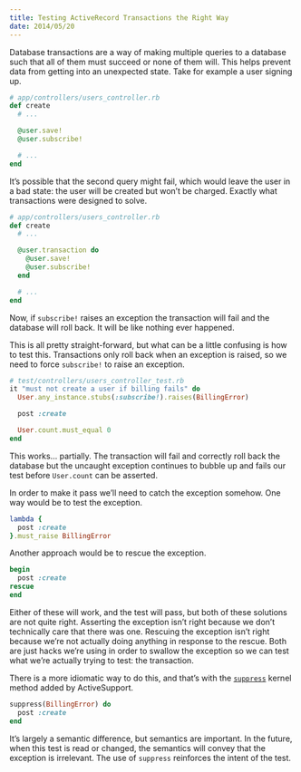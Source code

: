 ```yaml
---
title: Testing ActiveRecord Transactions the Right Way
date: 2014/05/20
---
```


Database transactions are a way of making multiple queries to a database such that all of them must succeed or none of them will. This helps prevent data from getting into an unexpected state. Take for example a user signing up.

```ruby
# app/controllers/users_controller.rb
def create
  # ...

  @user.save!
  @user.subscribe!

  # ...
end
```

It’s possible that the second query might fail, which would leave the user in a bad state: the user will be created but won’t be charged. Exactly what transactions were designed to solve.

```ruby
# app/controllers/users_controller.rb
def create
  # ...

  @user.transaction do
    @user.save!
    @user.subscribe!
  end

  # ...
end
```

Now, if `subscribe!` raises an exception the transaction will fail and the database will roll back. It will be like nothing ever happened.

This is all pretty straight-forward, but what can be a little confusing is how to test this. Transactions only roll back when an exception is raised, so we need to force `subscribe!` to raise an exception.

```ruby
# test/controllers/users_controller_test.rb
it "must not create a user if billing fails" do
  User.any_instance.stubs(:subscribe!).raises(BillingError)

  post :create

  User.count.must_equal 0
end
```

This works… partially. The transaction will fail and correctly roll back the database but the uncaught exception continues to bubble up and fails our test before `User.count` can be asserted.

In order to make it pass we’ll need to catch the exception somehow. One way would be to test the exception.

```ruby
lambda {
  post :create
}.must_raise BillingError
```

Another approach would be to rescue the exception.

```ruby
begin
  post :create
rescue
end
```

Either of these will work, and the test will pass, but both of these solutions are not quite right. Asserting the exception isn’t right because we don’t technically care that there was one. Rescuing the exception isn’t right because we’re not actually doing anything in response to the rescue. Both are just hacks we’re using in order to swallow the exception so we can test what we’re actually trying to test: the transaction.

There is a more idiomatic way to do this, and that’s with the [`suppress`][suppress] kernel method added by ActiveSupport.

```ruby
suppress(BillingError) do
  post :create
end
```

It’s largely a semantic difference, but semantics are important. In the future, when this test is read or changed, the semantics will convey that the exception is irrelevant. The use of `suppress` reinforces the intent of the test.

[dc]: https://github.com/bmabey/database_cleaner
[suppress]: http://api.rubyonrails.org/classes/Kernel.html#method-i-suppress

